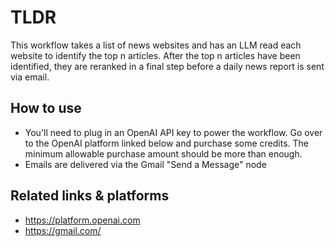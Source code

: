 # TLDR

This workflow takes a list of news websites and has an LLM read each website to identify the top n articles. After the top n articles have been identified, they are reranked in a final step before a daily news report is sent via email.

## How to use

- You'll need to plug in an OpenAI API key to power the workflow. Go over to the OpenAI platform linked below and purchase some credits. The minimum allowable purchase amount should be more than enough.
- Emails are delivered via the Gmail "Send a Message" node

## Related links & platforms

- https://platform.openai.com
- https://gmail.com/
